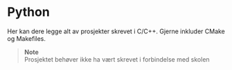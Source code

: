 # Python

Her kan dere legge alt av prosjekter skrevet i C/C++. Gjerne inkluder CMake og Makefiles.

> **Note**  
> Prosjektet behøver ikke ha vært skrevet i forbindelse med skolen
